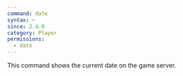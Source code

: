 ```yaml
---
command: date
syntax: ~
since: 2.4.0
category: Player
permissions:
  - date
---
```


This command shows the current date on the game server.
